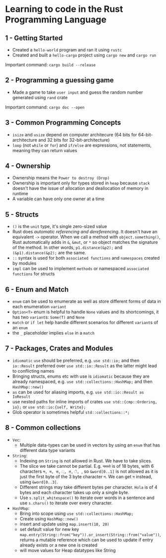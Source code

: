 # Learning to code in the Rust Programming Language

## 1 - Getting Started

* Created a `hello-world` program and ran it using `rustc`
* Created and built a `hello-cargo` project using `cargo new` and `cargo run`

Important command: `cargo build --release`

## 2 - Programming a guessing game

* Made a game to take `user input` and guess the random number generated using `rand` crate

Important command: `cargo doc --open`

## 3 - Common Programming Concepts

* `isize` and `usize` depend on computer architecure (64 bits for 64-bit-architecture and 32 bits for 32-bit-architecture)
* `loop` (not `while` or `for`) and `if/else` are expressions, not statements, meaning they can return values

## 4 - Ownership
* Ownership means the `Power to destroy (Drop)`
* Ownership is important only for types stored in `heap` because `stack` doesn't have the issue of allocation and deallocation of memory in runtime
* A variable can have only one owner at a time

## 5 - Structs
* `()` is the `unit` type, it's single zero-sized value
* Rust does *automatic referencing and dereferencing*. It doesn't have an equivalent `->` operator. When we call a method with `object.something()`, Rust automatically adds in `&`, `&mut`, or `*` so object matches the signature of the method. In other words, `p1.distance(&p2);` and `(&p1).distance(&p2);` are the same.
* `::` syntax is used for both `associated functions` and `namespaces` created by modules
* `impl` can be used to implement `methods` or namespaced `associated functions` for structs

## 6 - Enum and Match
* `enum` can be used to enumerate as well as store different forms of data in each enumeration `variant`
* `Option<T>` enum is helpful to handle `None` values and its shortcomings, it has two `variant`s: `Some(T)` and `None`
* `match` or `if let` help handle different scenarios for different `variant`s of an `enum`
* the `_` placeholder implies `else` in a `match`

## 7 - Packages, Crates and Modules
* `idiomatic` `use` should be preferred, e.g. `use std::io;` and then `io::Result` preferred over `use std::io::Result` as the latter might lead to conflicting names
* Bringing structs, enums etc with use is `idiomatic` because they are already namespaced, e.g. `use std::collections::HashMap;` and then `HashMap::new()`
* `as` can be used for aliasing imports, e.g. `use std::io::Result as IoResult`
* use nested paths for inline imports of crates `use std::{cmp::Ordering, io};` or `use std::io:{self, Write};`
* Glob operator is sometimes helpful `std::collections::*;`

## 8 - Common collections
* `Vec`:
    * Multiple data-types can be used in vectors by using an `enum` that has different data type variants
* `String`:
    * Indexing on `String` is not allowed in Rust. We have to take slices.
    *  The slice we take cannot be partial. E.g. `नमस्ते` is of 18 bytes, with 6 characters `न, म, स, ्, त, े, `, so `&word[0..1]` is not allowed as it is just the first byte of the 3 byte character `न`. We can get `न` instead, using `&word[0..3]`. 
    * Different strings may take different bytes per character. `Hola` is of 4 bytes and each character takes up only a single byte.
    * Use `s.split_whitespace()` to iterate over words in a sentence and use `s.chars()` to iterate over every character.
* `HashMap`:
    * Bring into scope using `use std::collections::HashMap;`
    * Create using `HashMap::new()`
    * insert and update using `map.insert(10, 20)`
    * set default value for new key `map.entry(String::from("key")).or_insert(String::from("value"))`, returns a mutable reference which can be used to update if entry already exists or a new one is created
    * will move values for Heap datatypes like String
